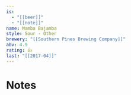 ```yaml
---
is:
  - "[[beer]]"
  - "[[note]]"
name: Mamba Bajamba
style: Sour - Other
brewery: "[[Southern Pines Brewing Company]]"
abv: 4.9
rating: 👍
last: "[[2017-04]]"
---
```

# Notes

